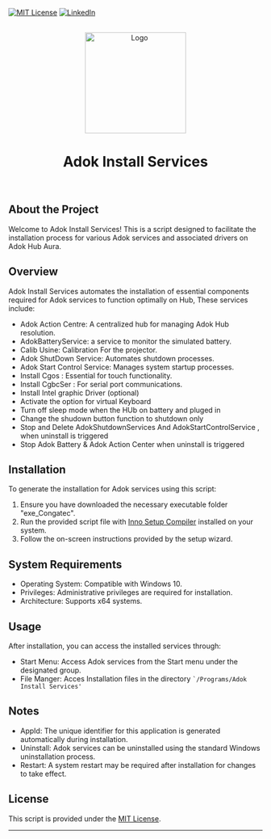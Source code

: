 [![MIT License][license-shield]][license-url]
[![LinkedIn][linkedin-shield]][linkedin-url]
</head>
<br>
<div align="center">   
<img src="./Inno/Setup_ico.ico" alt="Logo" width="200" height="200">
<h1>Adok Install Services</h1>
</div>
<br>
<body> 
    <h2>About the Project</h2>

<p>Welcome to Adok Install Services! This is a script designed to facilitate the installation process for various Adok services and associated drivers on Adok Hub Aura.</p>

  <h2>Overview</h2>

  <p>Adok Install Services automates the installation of essential components required for Adok services to function optimally on Hub, These services include:</p>

  <ul>
        <li>Adok Action Centre: A centralized hub for managing Adok Hub resolution.</li>
        <li>AdokBatteryService: a service to monitor the simulated battery.</li>
        <li>Calib Usine: Calibration For the projector.</li>
        <li>Adok ShutDown Service: Automates shutdown processes.</li>
        <li>Adok Start Control Service: Manages system startup processes.</li>
        <li>Install Cgos : Essential for touch functionality.</li>
        <li>Install CgbcSer : For serial port communications.</li>
        <li>Install Intel graphic Driver (optional)</li>
        <li>Activate the option for virtual Keyboard </li>
        <li>Turn off sleep mode when the HUb on battery and pluged in </li>
        <li>Change the shudown button function to shutdown only </li>
        <li>Stop and Delete AdokShutdownServices And AdokStartControlService , when uninstall is triggered</li>
        <li>Stop Adok Battery & Adok Action Center when uninstall is triggered</li>
  </ul>

  <h2>Installation</h2>

  <p>To generate the installation for Adok services using this script:</p>

  <ol>
        <li>Ensure you have downloaded the necessary executable folder "exe_Congatec".</li>
        <li>Run the provided script file with <a href="https://jrsoftware.org/isinfo.php">Inno Setup Compiler</a> installed on your system.</li>
        <li>Follow the on-screen instructions provided by the setup wizard.</li>
    </ol>

  <h2>System Requirements</h2>

  <ul>
        <li>Operating System: Compatible with Windows 10.</li>
        <li>Privileges: Administrative privileges are required for installation.</li>
        <li>Architecture: Supports x64 systems.</li>
  </ul>

   <h2>Usage</h2>

   <p>After installation, you can access the installed services through:</p>

  <ul>
        <li>Start Menu: Access Adok services from the Start menu under the designated group.</li> 
        <li > File Manger: Acces Installation files in the directory <code>`/Programs/Adok Install Services'</code> </li>
  </ul>
    <h2>Notes</h2>
    <ul>
        <li>AppId: The unique identifier for this application is generated automatically during installation.</li>
        <li>Uninstall: Adok services can be uninstalled using the standard Windows uninstallation process.</li>
        <li>Restart: A system restart may be required after installation for changes to take effect.</li>
    </ul>

  <h2>License</h2>

  <p>This script is provided under the <a href="LICENSE.md">MIT License</a>.</p>

  <hr>
</body> 
</html>

[license-shield]: https://img.shields.io/github/license/othneildrew/Best-README-Template.svg?style=for-the-badge
[license-url]: ./LICENSE
[linkedin-shield]: https://img.shields.io/badge/-LinkedIn-black.svg?style=for-the-badge&logo=linkedin&colorB=555
[linkedin-url]: https://www.linkedin.com/in/firas-ajengui

